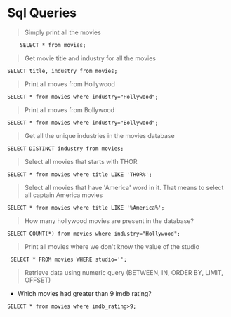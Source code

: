 # Sql Queries  
> Simply print all the movies 
```
	SELECT * from movies;
```
>Get movie title and industry for all the movies
```
SELECT title, industry from movies;

```
>Print all moves from Hollywood 
```
SELECT * from movies where industry="Hollywood";
```
>Print all moves from Bollywood 
```
SELECT * from movies where industry="Bollywood";
```
>Get all the unique industries in the movies database
```
SELECT DISTINCT industry from movies;
```
>Select all movies that starts with THOR
```
SELECT * from movies where title LIKE 'THOR%';
```
>Select all movies that have 'America' word in it. That means to select all captain America movies
```
SELECT * from movies where title LIKE '%America%';

```
>How many hollywood movies are present in the database?
```
SELECT COUNT(*) from movies where industry="Hollywood";
```
>Print all  movies where we don't know the value of the studio
```
 SELECT * FROM movies WHERE studio='';

```
>Retrieve data using numeric query (BETWEEN, IN, ORDER BY, LIMIT, OFFSET)
- Which movies had greater than 9 imdb rating?
```
SELECT * from movies where imdb_rating>9;

```
